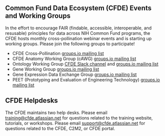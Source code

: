## Common Fund Data Ecosystem (CFDE) Events and Working Groups

In the effort to encourage FAIR (findable, accessible, interoperable, and resusable) principles for data across NIH Common Fund programs, the CFDE hosts monthly cross-pollination webinar events and is starting up working groups. Please join the following groups to participate!

- CFDE Cross-Pollination [groups.io mailing list](https://cfdepublic.groups.io/g/CrossPollinationEvents)
- CFDE Anatomy Working Group (cAWG) [groups.io mailing list](https://cfdepublic.groups.io/g/AnatomyWorkingGroup)
- Ontology Working Group [CFDE Slack channel](https://cfdeworkspace.slack.com/archives/C01GP14DLJX) and [groups.io mailing list](https://cfdepublic.groups.io/g/OntologyWorkingGroup)
- Gene Working Group [groups.io mailing list](https://cfdepublic.groups.io/g/GeneWorkingGroup)
- Gene Expression Data Exchange Group [groups.io mailing list](https://cfdepublic.groups.io/g/GeneExpressionDataExchange)
- PEET (Prototyping and Evaluation of Engineering Technology) [groups.io mailing list](https://cfdepublic.groups.io/g/PEETWorkingGroup)

## CFDE Helpdesks
The CFDE maintains two help desks. Please email <training@cfde.atlassian.net> for questions related to the training website, tutorials, or workshops. Please email <support@cfde.atlassian.net> for questions related to the CFDE, C2M2, or CFDE portal.
